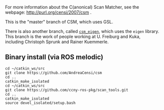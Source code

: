 For more information about the C(anonical) Scan Matcher, see the webpage: http://purl.org/censi/2007/csm .

This is the "master" branch of CSM, which uses GSL.

There is also another branch, called [``csm_eigen``][branch], which uses the ``eigen`` library. 
This branch is the work of people working at U. Freiburg and Kuka, including
Christoph Sprunk and Rainer Kuemmerle.

[branch]: https://github.com/AndreaCensi/csm/tree/csm_eigen

Binary install (via ROS melodic)
------------------------------

```
cd ~/catkin_ws/src
git clone https://github.com/AndreaCensi/csm
cd ..
catkin_make_isolated
cd ~/catkin_ws/src
git clone https://github.com/ccny-ros-pkg/scan_tools.git
cd ..
catkin_make_isolated
source devel_isolated/setup.bash 
```
